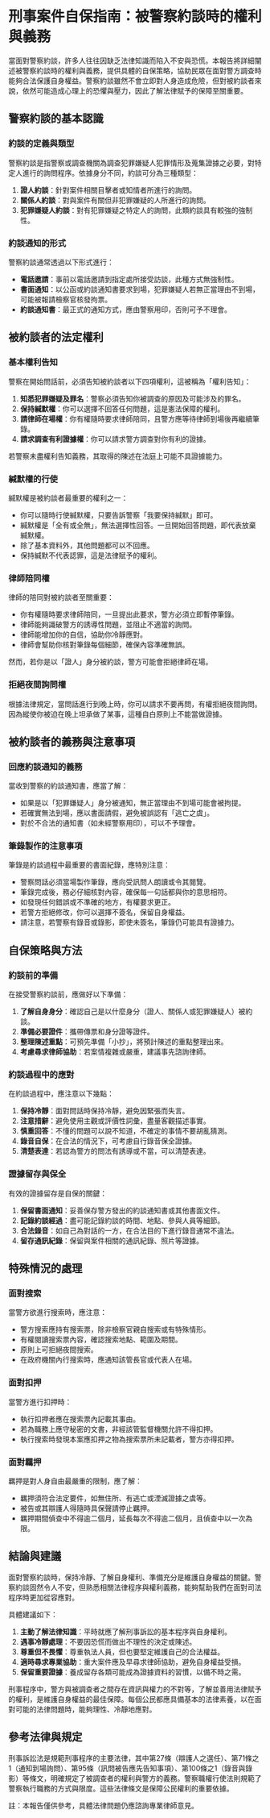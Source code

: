 # 刑事案件自保指南：被警察約談時的權利與義務

當面對警察約談，許多人往往因缺乏法律知識而陷入不安與恐慌。本報告將詳細闡述被警察約談時的權利與義務，提供具體的自保策略，協助民眾在面對警方調查時能夠合法保護自身權益。警察約談雖然不會立即對人身造成危險，但對被約談者來說，依然可能造成心理上的恐懼與壓力，因此了解法律賦予的保障至關重要。

## 警察約談的基本認識

### 約談的定義與類型

警察約談是指警察或調查機關為調查犯罪嫌疑人犯罪情形及蒐集證據之必要，對特定人進行的詢問程序。依據身分不同，約談可分為三種類型：

1. **證人約談**：針對案件相關目擊者或知情者所進行的詢問。
2. **關係人約談**：對與案件有關但非犯罪嫌疑的人所進行的詢問。
3. **犯罪嫌疑人約談**：對有犯罪嫌疑之特定人的詢問，此類約談具有較強的強制性。

### 約談通知的形式

警察約談通常透過以下形式進行：
- **電話邀請**：事前以電話邀請到指定處所接受訪談，此種方式無強制性。
- **書面通知**：以公函或約談通知書要求到場，犯罪嫌疑人若無正當理由不到場，可能被報請檢察官核發拘票。
- **約談通知書**：最正式的通知方式，應由警察用印，否則可予不理會。

## 被約談者的法定權利

### 基本權利告知

警察在開始問話前，必須告知被約談者以下四項權利，這被稱為「權利告知」：

1. **知悉犯罪嫌疑及罪名**：警察必須告知你被調查的原因及可能涉及的罪名。
2. **保持緘默權**：你可以選擇不回答任何問題，這是憲法保障的權利。
3. **請律師在場權**：你有權隨時要求律師陪同，且警方應等待律師到場後再繼續筆錄。
4. **請求調查有利證據權**：你可以請求警方調查對你有利的證據。

若警察未盡權利告知義務，其取得的陳述在法庭上可能不具證據能力。

### 緘默權的行使

緘默權是被約談者最重要的權利之一：
- 你可以隨時行使緘默權，只要告訴警察「我要保持緘默」即可。
- 緘默權是「全有或全無」，無法選擇性回答。一旦開始回答問題，即代表放棄緘默權。
- 除了基本資料外，其他問題都可以不回應。
- 保持緘默不代表認罪，這是法律賦予的權利。

### 律師陪同權

律師的陪同對被約談者至關重要：
- 你有權隨時要求律師陪同，一旦提出此要求，警方必須立即暫停筆錄。
- 律師能夠識破警方的誘導性問題，並阻止不適當的詢問。
- 律師能增加你的自信，協助你冷靜應對。
- 律師會幫助你核對筆錄每個細節，確保內容準確無誤。

然而，若你是以「證人」身分被約談，警方可能會拒絕律師在場。

### 拒絕夜間詢問權

根據法律規定，當問話進行到晚上時，你可以請求不要再問，有權拒絕夜間詢問。因為縱使你被迫在晚上坦承做了某事，這種自白原則上不能當做證據。

## 被約談者的義務與注意事項

### 回應約談通知的義務

當收到警察的約談通知書，應當了解：
- 如果是以「犯罪嫌疑人」身分被通知，無正當理由不到場可能會被拘提。
- 若確實無法到場，應以書面請假，避免被誤認有「逃亡之虞」。
- 對於不合法的通知書（如未經警察用印），可以不予理會。

### 筆錄製作的注意事項

筆錄是約談過程中最重要的書面紀錄，應特別注意：
- 警察問話必須當場製作筆錄，應向受訊問人朗讀或令其閱覽。
- 筆錄完成後，務必仔細核對內容，確保每一句話都與你的意思相符。
- 如發現任何錯誤或不準確的地方，有權要求更正。
- 若警方拒絕修改，你可以選擇不簽名，保留自身權益。
- 請注意，若警察有錄音或錄影，即使未簽名，筆錄仍可能具有證據力。

## 自保策略與方法

### 約談前的準備

在接受警察約談前，應做好以下準備：
1. **了解自身身分**：確認自己是以什麼身分（證人、關係人或犯罪嫌疑人）被約談。
2. **準備必要證件**：攜帶傳票和身分證等證件。
3. **整理陳述重點**：可預先準備「小抄」，將預計陳述的重點整理出來。
4. **考慮尋求律師協助**：若案情複雜或嚴重，建議事先諮詢律師。

### 約談過程中的應對

在約談過程中，應注意以下幾點：
1. **保持冷靜**：面對問話時保持冷靜，避免因緊張而失言。
2. **注意措辭**：避免使用主觀或評價性詞彙，盡量客觀描述事實。
3. **慎重回答**：不懂的問題可以說不知道，不確定的事情不要胡亂猜測。
4. **錄音自保**：在合法的情況下，可考慮自行錄音保全證據。
5. **清楚表達**：若認為警方的問法有誘導或不當，可以清楚表達。

### 證據留存與保全

有效的證據留存是自保的關鍵：
1. **保留書面通知**：妥善保存警方發出的約談通知書或其他書面文件。
2. **記錄約談經過**：盡可能記錄約談的時間、地點、參與人員等細節。
3. **合法錄音**：如自己為對話的一方，在合法目的下進行錄音通常不違法。
4. **留存通訊紀錄**：保留與案件相關的通訊紀錄、照片等證據。

## 特殊情況的處理

### 面對搜索

當警方欲進行搜索時，應注意：
- 警方搜索應持有搜索票，除非檢察官親自搜索或有特殊情形。
- 有權閱讀搜索票內容，確認搜索地點、範圍及期間。
- 原則上可拒絕夜間搜索。
- 在政府機關內行搜索時，應通知該管長官或代表人在場。

### 面對扣押

當警方進行扣押時：
- 執行扣押者應在搜索票內記載其事由。
- 若為職務上應守秘密的文書，非經該管監督機關允許不得扣押。
- 執行搜索時發現本案應扣押之物為搜索票所未記載者，警方亦得扣押。

### 面對羈押

羈押是對人身自由最嚴重的限制，應了解：
- 羈押須符合法定要件，如無住所、有逃亡或湮滅證據之虞等。
- 被告或其辯護人得隨時具保聲請停止羈押。
- 羈押期間偵查中不得逾二個月，延長每次不得逾二個月，且偵查中以一次為限。

## 結論與建議

面對警察約談時，保持冷靜、了解自身權利、準備充分是維護自身權益的關鍵。警察約談固然令人不安，但熟悉相關法律程序與權利義務，能夠幫助我們在面對司法程序時更加從容應對。

具體建議如下：
1. **主動了解法律知識**：平時就應了解刑事訴訟的基本程序與自身權利。
2. **遇事冷靜處理**：不要因恐慌而做出不理性的決定或陳述。
3. **尊重但不畏懼**：尊重執法人員，但也要堅定維護自己的合法權益。
4. **適時尋求專業協助**：重大案件應及早尋求律師協助，避免自身權益受損。
5. **保留重要證據**：養成留存各類可能成為證據資料的習慣，以備不時之需。

刑事程序中，警方與被調查者之間存在資訊與權力的不對等，了解並善用法律賦予的權利，是維護自身權益的最佳保障。每個公民都應具備基本的法律素養，以在面對可能的法律問題時，能夠理性、冷靜地應對。

## 參考法律與規定

刑事訴訟法是規範刑事程序的主要法律，其中第27條（辯護人之選任）、第71條之1（通知到場詢問）、第95條（訊問被告應先告知事項）、第100條之1（錄音與錄影）等條文，明確規定了被調查者的權利與警方的義務。警察職權行使法則規範了警察執行職務的方式與限度。這些法律條文是保障公民權利的重要依據。

註：本報告僅供參考，具體法律問題仍應諮詢專業律師意見。
